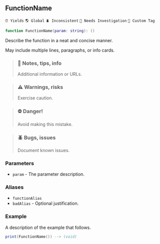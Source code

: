 ## FunctionName

`⏰ Yields` `🌎 Global` `🪲 Inconsistent` `🔎 Needs Investigation` `📌 Custom Tag`

```lua
function FunctionName(param: string): ()
```

Describe the function in a neat and concise manner.

May include multiple lines, paragraphs, or info cards.

> ### 🔎 Notes, tips, info
> Additional information or URLs.

> ### ⚠️ Warnings, risks
> Exercise caution.

> ### ⛔ Danger!
> Avoid making this mistake.

> ### 🪲 Bugs, issues
> Document known issues.

### Parameters

 * `param` - The parameter description.

### Aliases

 * `functionAlias`
 * `badAlias` - Optional justification.

### Example

A description of the example that follows.

```lua
print(FunctionName()) --> (void)
```
